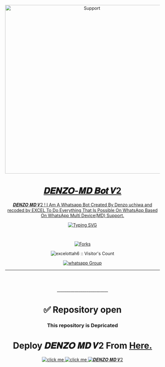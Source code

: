 
 </p>
<p align="center">
  <a href="https://chat.whatsapp.com/JFNXyoRTf4t6e9GTaM2Oe6">
    <img alt=Support height="550" src="https://i.imgur.com/l2nUnSK.jpeg"> 
    </p>
<h1 align="center"> 𝑫𝑬𝑵𝒁𝑶-𝑴𝑫 𝑩𝒐𝒕 𝑽2
</h1>
<p align="center"> 𝑫𝑬𝑵𝒁𝑶 𝑴𝑫 𝑽2
 ! I Am A Whatsapp Bot Created By Denzo uchiwa and recoded by  EXCEL To Do Everything That Is Possible On WhatsApp Based On WhatsApp Multi Device(MD) Support.

  <div align="center">
<a href="https://git.io/typing-svg"><img src="https://readme-typing-svg.demolab.com?font=Denzo+Ops+One&size=50&pause=1000&color=1BBFDAFF&center=true&width=910&height=100&lines=THIS IS+𝑫𝑬𝑵𝒁𝑶 𝑴𝑫 𝑽2;MULTI+DEVICE+WHATSAPP+BOT;CREATED+BY+𝑫𝑬𝑵𝒁𝑶 𝑼𝒄𝒉𝒊𝒘𝒂;PUBLIC+RELESED; COMING+SOON...;TEAM 𝑫𝑬𝑵𝒁𝑶 𝑼𝒄𝒉𝒊𝒘𝒂 -𝑴𝑫 ." alt="Typing SVG" /></a>
  </p>
  <br>

</p>

<p align="center">
  <a href="" target="_blank">
    <img alt="Forks" src="https://img.Danzo.io/github/forks/Denzo-MD/Denzo-" />
  </a>
  
  

</p>
<p align="center"><img src="https://profile-counter.glitch.me/{excelottah6}/count.svg" alt="excelottah6 :: Visitor's Count" /></p>
<p align="center">
 <a href="https://chat.whatsapp.com/JFNXyoRTf4t6e9GTaM2Oe6" target="_blank">
    <img alt="whatsapp Group" src="https://img.shields.io/badge/ Whatsapp Support Group -25D366?style=for-the-badge&logo=whatsapp&logoColor=white" />
  </a>
</p>

---
#     
</p>

<p align="center" >
    <br>
    __________________________
    <br>
</p>

<h1 align="center">✅ Repository open </h1> 
 <h3 align="center">This repository is Depricated</h3> 
<h1 align="center"> Deploy 𝑫𝑬𝑵𝒁𝑶 𝑴𝑫 𝑽2 From  <a href="https://github.com/Denzo-MD/Denzo-MD-V2" > Here. </a>  </h1>
<p align="center">
    <a aria-label="𝑫𝑬𝑵𝒁𝑶 𝑴𝑫 𝑽2" href="https://github.com/Denzo-MD/Denzo-MD-V2" target="_blank">
    <img alt="click me" src="https://img.shields.io/badge/click me 𝑫𝑬𝑵𝒁𝑶 𝑴𝑫 𝑽2 here-8A2BE2" target="_blank" />
    </a>
    <a aria-label="𝑫𝑬𝑵𝒁𝑶 𝙐𝙘𝙝𝙞𝙬𝙖 " href="https://wa.me/244935469526" target="_blank">
    <img alt="click me" src="https://img.shields.io/badge/Suhail's Whatsapp-77A2BE3" target="_blank" />
    </a>
  <a aria-label="𝑫𝑬𝑵𝒁𝑶 𝑴𝑫 𝑽2 is free to use" href="🙂🙂" target="_blank">
    <img alt="𝑫𝑬𝑵𝒁𝑶 𝑴𝑫 𝑽2" src="✅✅✅" target="_blank" />
  </a>
</p>
